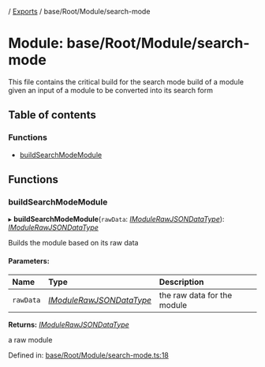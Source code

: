 [](../README.md) / [Exports](../modules.md) / base/Root/Module/search-mode

# Module: base/Root/Module/search-mode

This file contains the critical build for the search mode build of a module
given an input of a module to be converted into its search form

## Table of contents

### Functions

- [buildSearchModeModule](base_root_module_search_mode.md#buildsearchmodemodule)

## Functions

### buildSearchModeModule

▸ **buildSearchModeModule**(`rawData`: [*IModuleRawJSONDataType*](../interfaces/base_root_module.imodulerawjsondatatype.md)): [*IModuleRawJSONDataType*](../interfaces/base_root_module.imodulerawjsondatatype.md)

Builds the module based on its raw data

#### Parameters:

Name | Type | Description |
:------ | :------ | :------ |
`rawData` | [*IModuleRawJSONDataType*](../interfaces/base_root_module.imodulerawjsondatatype.md) | the raw data for the module   |

**Returns:** [*IModuleRawJSONDataType*](../interfaces/base_root_module.imodulerawjsondatatype.md)

a raw module

Defined in: [base/Root/Module/search-mode.ts:18](https://github.com/onzag/itemize/blob/11a98dec/base/Root/Module/search-mode.ts#L18)

